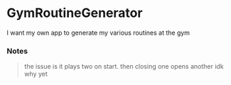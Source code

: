 # GymRoutineGenerator

I want my own app to generate my various routines at the gym

### Notes

> the issue is it plays two on start.
> then closing one opens another idk why yet
